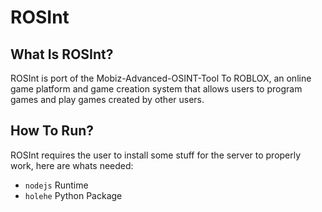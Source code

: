 # ROSInt
## What Is ROSInt?
ROSInt is port of the Mobiz-Advanced-OSINT-Tool To ROBLOX, an online game platform and game creation system that allows users to program games and play games created by other users.

## How To Run?
ROSInt requires the user to install some stuff for the server to properly work, here are whats needed:
- `nodejs` Runtime
- `holehe` Python Package
